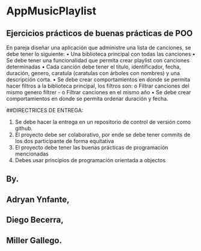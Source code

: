 # AppMusicPlaylist

## Ejercicios prácticos de buenas prácticas de POO
En pareja diseñar una aplicación que administre una lista de canciones, se debe tener lo siguiente:
•	Una biblioteca principal con todas las canciones 
•	Se debe tener una funcionalidad que permita crear playlist con canciones determinadas 
•	Cada canción debe tener el titulo, identificador, fecha, duración, genero, caratula (caratulas con árboles con nombres)
 y una descripción corta.
•	Se debe crear comportamientos en donde se permita hacer filtros a la biblioteca principal, los filtros son:
o	Filtrar canciones del mismo genero filtrer -
o	Filtrar canciones en el mismo año
•	Se debe crear comportamientos en donde se permita ordenar duración y fecha. 

##DIRECTRICES DE ENTREGA:
1.	Se debe hacer la entrega en un repositorio de control de versión como github.
2.	El proyecto debe ser colaborativo, por ende se debe tener commits de los dos participante de forma equitativa 
3.	El proyecto debe tener las buenas prácticas de programación mencionadas
4.	Debes usar principios de programación orientada a objectos

## By.
## Adryan Ynfante,
## Diego Becerra,
## Miller Gallego.
